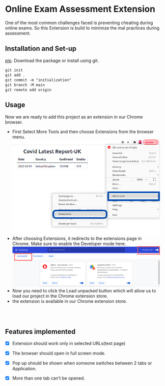 # Online Exam Assessment Extension

One of the most common challenges faced is preventing cheating during online
exams. So this Extension is build to minimize the mal practices during assessment.

## Installation and Set-up

[pip](https://pip.pypa.io/en/stable/).
Download the package or install using git.

```git
git init 
git add .
git commit -m "initialization"
git branch -M main
git remote add origin 
```

## Usage

Now  we are ready to add this project as an extension in our Chrome browser.<br/> 
* First Select More Tools and then choose Extensions from the browser menu. ![](/images/1.png) <br/> 
* After choosing Extensions, it redirects to the extensions page in Chrome. Make sure to enable the Developer mode here. ![](/images/2.png)<br/> 
* Now you need to click the Load unpacked button which will allow us to load our project in the Chrome extension store. <br/> 
* the extension is available in our Chrome extension store. <br/> 
<br/> 
<br/> 

## Features implemented

- [x] 	Extension should work only in selected URLs(test page) 
- [X]  	The browser should open in full screen mode.
- [x]  Pop up should be shown when someone switches between 2 tabs or Application.
- [x]	More than one tab can’t be opened.

